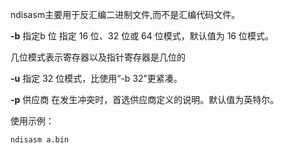 ndisasm主要用于反汇编二进制文件,而不是汇编代码文件。



**-b** 指定b 位
指定 16 位、32 位或 64 位模式，默认值为 16 位模式。

几位模式表示寄存器以及指针寄存器是几位的



**-u**
指定 32 位模式，比使用“-b 32”更紧凑。



**-p**  供应商
在发生冲突时，首选供应商定义的说明。默认值为英特尔。



使用示例：

`ndisasm a.bin`



